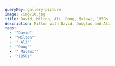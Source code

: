 ```yaml
---
queryKey: gallery-picture
image: /img/10.jpg
title: David, Milton, Ali, Doug, Malawi, 1950s
description: Milton with David, Douglas and Ali
tags:
  - '"David"'
  - '"Milton"'
  - '" Ali"'
  - '"Doug"'
  - '" Malawi"'
  - '"1950s"'
---
```

